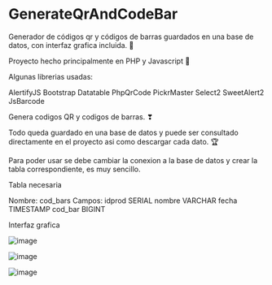 # GenerateQrAndCodeBar
Generador de códigos qr y códigos de barras guardados en una base de datos, con interfaz grafica incluida. 🥵

Proyecto hecho principalmente en PHP y Javascript 🤘

Algunas librerias usadas:

AlertifyJS
Bootstrap
Datatable
PhpQrCode
PickrMaster
Select2
SweetAlert2
JsBarcode

Genera codigos QR y codigos de barras. ❣

Todo queda guardado en una base de datos y puede ser consultado directamente en el proyecto asi como descargar cada dato. 🏆

Para poder usar se debe cambiar la conexion a la base de datos y crear la tabla correspondiente, es muy sencillo.

Tabla necesaria

Nombre: cod_bars
Campos:
idprod SERIAL
nombre VARCHAR
fecha TIMESTAMP
cod_bar BIGINT


Interfaz grafica

![image](https://user-images.githubusercontent.com/103347375/164877800-11cc9cd0-b383-4159-af66-f0f42a334e7b.png)

![image](https://user-images.githubusercontent.com/103347375/164877817-112ecd66-7372-42c1-b7e0-209a50abda17.png)

![image](https://user-images.githubusercontent.com/103347375/164877829-268dc42a-782d-4f79-ad96-71b409718181.png)
